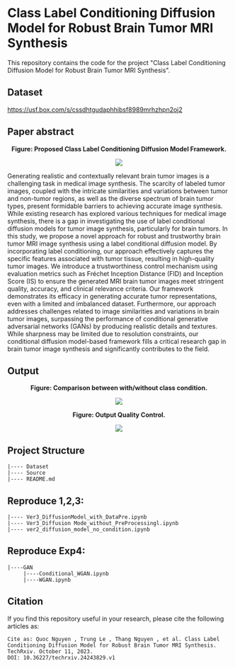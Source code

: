 # Class Label Conditioning Diffusion Model for Robust Brain Tumor MRI Synthesis

This repository contains the code for the project "Class Label Conditioning Diffusion Model for Robust Brain Tumor MRI Synthesis".

## Dataset
https://usf.box.com/s/cssdhtgudaphhibsf8989mrhzhpn2oj2

## Paper abstract

**<p align="center">Figure: Proposed Class Label Conditioning Diffusion Model Framework.</p>**
<p align="center">
<img src="https://github.com/quocnh/DF_MRI/blob/main/fig_framework_df.png"/>
</p>

Generating realistic and contextually relevant brain tumor images is a challenging task in medical image synthesis. The scarcity of labeled tumor images, coupled with the intricate similarities and variations between tumor and non-tumor regions, as well as the diverse spectrum of brain tumor types, present formidable barriers to achieving accurate image synthesis. While existing research has explored various techniques for medical image synthesis, there is a gap in investigating the use of label conditional diffusion models for tumor image synthesis, particularly for brain tumors. In this study, we propose a novel approach for robust and trustworthy brain tumor MRI image synthesis using a label conditional diffusion model. By incorporating label conditioning, our approach effectively captures the specific features associated with tumor tissue, resulting in high-quality tumor images. We introduce a trustworthiness control mechanism using evaluation metrics such as Fréchet Inception Distance (FID) and Inception Score (IS) to ensure the generated MRI brain tumor images meet stringent quality, accuracy, and clinical relevance criteria. Our framework demonstrates its efficacy in generating accurate tumor representations, even with a limited and imbalanced dataset. Furthermore, our approach addresses challenges related to image similarities and variations in brain tumor images, surpassing the performance of conditional generative adversarial networks (GANs) by producing realistic details and textures. While sharpness may be limited due to resolution constraints, our conditional diffusion model-based framework fills a critical research gap in brain tumor image synthesis and significantly contributes to the field.
## Output
**<p align="center">Figure: Comparison between with/without class condition.</p>**
<p align="center">
<img src="https://github.com/quocnh/DFMRI/blob/main/project4_output.png"/>
</p>

**<p align="center">Figure: Output Quality Control.</p>**
<p align="center">
<img src="https://github.com/quocnh/DFMRI/blob/main/project4_output1.png"/>
</p>

## Project Structure
```
|---- Dataset
|---- Source
|---- README.md
```

## Reproduce 1,2,3:
```
|---- Ver3_DiffusionModel_with_DataPre.ipynb
|---- Ver3_Diffusion Mode_without_PreProcessingl.ipynb
|---- ver2_diffusion_model_no_condition.ipynb
```
## Reproduce Exp4:
```
|----GAN
     |----Conditional_WGAN.ipynb
     |----WGAN.ipynb

```


## Citation
If you find this repository useful in your research, please cite the following articles as: 

```
Cite as: Quoc Nguyen , Trung Le , Thang Nguyen , et al. Class Label Conditioning Diffusion Model for Robust Brain Tumor MRI Synthesis. TechRxiv. October 11, 2023.
DOI: 10.36227/techrxiv.24243829.v1

```

